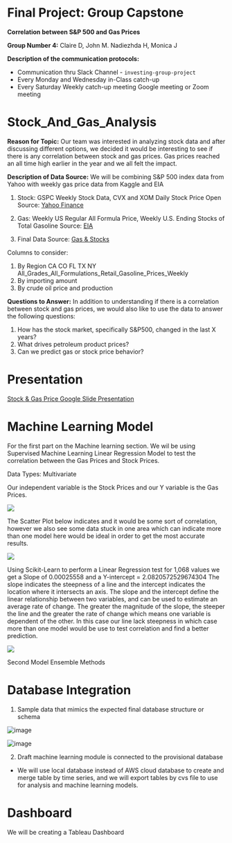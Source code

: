 # Final Project: Group Capstone

**Correlation between S&P 500 and Gas Prices**

**Group Number 4:** Claire D, John M. Nadiezhda H, Monica J

**Description of the communication protocols:** 
- Communication thru Slack Channel - `investing-group-project`
- Every Monday and Wednesday in-Class catch-up
- Every Saturday Weekly catch-up meeting Google meeting or Zoom meeting

# Stock_And_Gas_Analysis
 
**Reason for Topic:** Our team was interested in analyzing stock data and after discussing different options, we decided it would be interesting to see if there is any correlation between stock and gas prices. Gas prices reached an all time high earlier in the year and we all felt the impact. 

**Description of Data Source:** We will be combining S&P 500 index data from Yahoo with weekly gas price data from Kaggle and EIA 

1. Stock: GSPC Weekly Stock Data, CVX and XOM Daily Stock Price Open           
Source: [Yahoo Finance](https://finance.yahoo.com/)

2. Gas: Weekly US Regular All Formula Price, Weekly U.S. Ending Stocks of Total Gasoline 
Source: [EIA](https://www.eia.gov/petroleum/gasdiesel/)

3. Final Data Source: [Gas & Stocks](https://github.com/InvestingGroupProject/Stock_And_Gas_Analysis/blob/main/Resources/Gas%20and%20Stocks.csv)

Columns to consider:
1. By Region CA CO FL TX NY All_Grades_All_Formulations_Retail_Gasoline_Prices_Weekly
2. By importing amount
3. By crude oil price and production

**Questions to Answer:**
In addition to understanding if there is a correlation between stock and gas prices, we would also like to use the data to answer the following questions:

1. How has the stock market, specifically S&P500, changed in the last X years?
2. What drives petroleum product prices? 
4. Can we predict gas or stock price behavior? 

# Presentation 

[Stock & Gas Price Google Slide Presentation](https://docs.google.com/presentation/d/1g-wiozkn8TRJa1SklJrCTKV2E0PoE5pEpq2GHLDPEtY/edit?usp=sharing)

# Machine Learning Model

For the first part on the Machine learning section. We wil be using Supervised Machine Learning Linear Regression Model to test the correlation between the Gas Prices and Stock Prices.

Data Types: Multivariate

Our independent variable is the Stock Prices and our Y variable is the Gas Prices.

![](https://github.com/InvestingGroupProject/Stock_And_Gas_Analysis/blob/main/Resources/Table_image.png)



The Scatter Plot below indicates and it would be some sort of correlation, however we also see some data stuck in one area which can indicate more than one model here would be ideal in order to get the most accurate results.


![](https://github.com/InvestingGroupProject/Stock_And_Gas_Analysis/blob/main/Resources/Graph_1.png)


Using Scikit-Learn to perform a Linear Regression test for 1,068 values we get a Slope of 0.00025558 and a Y-intercept = 2.0820572529674304 The slope indicates the steepness of a line and the intercept indicates the location where it intersects an axis. The slope and the intercept define the linear relationship between two variables, and can be used to estimate an average rate of change. The greater the magnitude of the slope, the steeper the line and the greater the rate of change which means one variable is dependent of the other. In this case our line lack steepness in which case more than one model would be use to test correlation and find a better prediction.


![](https://github.com/InvestingGroupProject/Stock_And_Gas_Analysis/blob/main/Resources/Graph_2.png)



Second Model
Ensemble Methods



# Database Integration
1. Sample data that mimics the expected final database structure or schema

![image](https://user-images.githubusercontent.com/103073631/187094904-ad69213d-7c7e-4aeb-9f9c-1c0b5162be96.png)


![image](https://user-images.githubusercontent.com/103073631/187143985-7e34064a-570c-4a60-8bce-0dc01b367576.png)


2. Draft machine learning module is connected to the provisional database

- We will use local database instead of AWS cloud database to create and merge table by time series, and we will export tables by cvs file to use for analysis and machine learning models.

# Dashboard
We will be creating a Tableau Dashboard 

